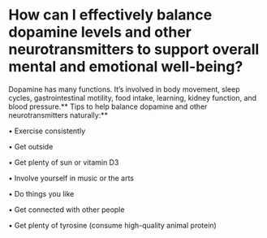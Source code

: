 # How can I effectively balance dopamine levels and other neurotransmitters to support overall mental and emotional well-being?

Dopamine has many functions. It’s involved in body movement, sleep cycles, gastrointestinal motility, food intake, learning, kidney function, and blood pressure.**
Tips to help balance dopamine and other neurotransmitters naturally:**

• Exercise consistently

• Get outside

• Get plenty of sun or vitamin D3

• Involve yourself in music or the arts

• Do things you like

• Get connected with other people

• Get plenty of tyrosine (consume high-quality animal protein)
